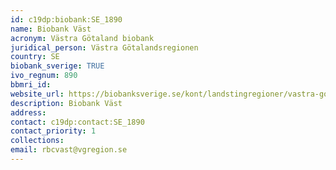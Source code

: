 ```yaml
---
id: c19dp:biobank:SE_1890
name: Biobank Väst
acronym: Västra Götaland biobank
juridical_person: Västra Götalandsregionen
country: SE
biobank_sverige: TRUE
ivo_regnum: 890
bbmri_id:
website_url: https://biobanksverige.se/kont/landstingregioner/vastra-gotaland/
description: Biobank Väst
address:
contact: c19dp:contact:SE_1890
contact_priority: 1
collections:
email: rbcvast@vgregion.se
---
```

